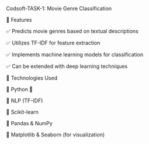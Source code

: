 Codsoft-TASK-1: Movie Genre Classification


🔹 Features

✅ Predicts movie genres based on textual descriptions

✅ Utilizes TF-IDF for feature extraction

✅ Implements machine learning models for classification

✅ Can be extended with deep learning techniques

🚀 Technologies Used

🔹 Python 🐍

🔹 NLP (TF-IDF)

🔹 Scikit-learn

🔹 Pandas & NumPy

🔹 Matplotlib & Seaborn (for visualization)
